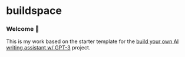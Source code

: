 # buildspace 
### Welcome 👋
This is my work based on the starter template for the [build your own AI writing assistant w/ GPT-3](https://buildspace.so/builds/ai-writer) project. 

